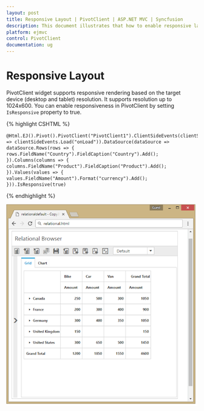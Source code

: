 ```yaml
---
layout: post
title: Responsive Layout | PivotClient | ASP.NET MVC | Syncfusion
description: This document illustrates that how to enable responsive layout rendering in ASP.NET MVC PivotClient control
platform: ejmvc
control: PivotClient
documentation: ug
---
```


# Responsive Layout

PivotClient widget supports responsive rendering based on the target device (desktop and tablet) resolution. It supports resolution up to 1024x600. You can enable responsiveness in PivotClient by setting `IsResponsive` property to true.


{% highlight CSHTML %}

    @Html.EJ().Pivot().PivotClient("PivotClient1").ClientSideEvents(clientSideEvents => clientSideEvents.Load("onLoad")).DataSource(dataSource => dataSource.Rows(rows => { rows.FieldName("Country").FieldCaption("Country").Add(); }).Columns(columns => { columns.FieldName("Product").FieldCaption("Product").Add(); }).Values(values => { values.FieldName("Amount").Format("currency").Add(); })).IsResponsive(true)

{% endhighlight %}

![Responsive layout of ASP NET MVC pivot client control](Responsive-Layout_images/responsive.png)
